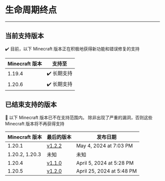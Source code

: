 # 生命周期终点

---

## 当前支持版本

✔️ 目前，以下 Minecraft 版本正在积极地获得新功能和错误修复的支持

| Minecraft 版本 | 支持至     |
|--------------|---------|
| 1.19.4       | ✔️ 长期支持 |
| 1.20.6       | ✔️ 长期支持 |

## 已结束支持的版本

👻 以下 Minecraft 版本已不在支持范围内。
除非出现了严重的漏洞，否则这些 Minecraft 版本将不再获得支持

| Minecraft 版本   | 最后的版本                                                                            | 发布日期                      |
|----------------|----------------------------------------------------------------------------------|---------------------------|
| 1.20.1         | [v1.2.2](https://modrinth.com/mod/crystalcarpetaddition/version/mc1.20.1-v1.2.2) | May 4, 2024 at 7:03 PM    |
| 1.20.2, 1.20.3 | 未知                                                                               | 未知                        |
| 1.20.4         | [v1.1.0](https://modrinth.com/mod/crystalcarpetaddition/version/mc1.20.4-v1.1.0) | April 5, 2024 at 5:28 PM  |
| 1.20.5         | [v1.2.0](https://modrinth.com/mod/crystalcarpetaddition/version/mc1.20.5-v1.2.0) | April 25, 2024 at 5:48 PM |
